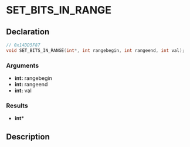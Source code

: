 # SET_BITS_IN_RANGE

## Declaration
```cpp
// 0x14DD5F87
void SET_BITS_IN_RANGE(int*, int rangebegin, int rangeend, int val);
```

### Arguments
- **int:** rangebegin
- **int:** rangeend
- **int:** val

### Results
- **int***

## Description
